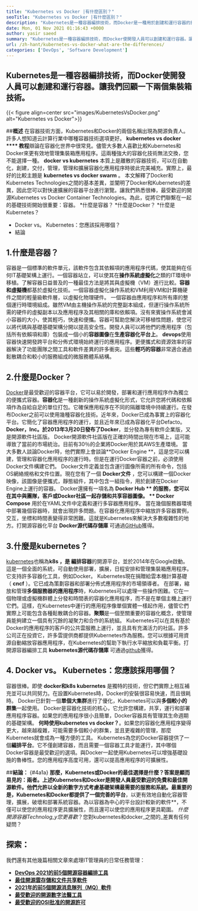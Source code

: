 ```yaml
---
title: "Kubernetes vs Docker |有什麼區別？" 
seoTitle: "Kubernetes vs Docker |有什麼區別？" 
description: "Kubernetes是一種容器編排技術，而Docker是一種用於創建和運行容器的技術。讓我們回顧一下Kubernetes vs Docker。" 
date: Mon, 01 Nov 2021 01:16:43 +0000
author: yasir saeed
summary: "Kubernetes是一種容器編排技術，而Docker使開發人員可以創建和運行容器。讓我們回顧一下兩個集裝箱技術。" 
url: /zh-hant/kubernetes-vs-docker-what-are-the-differences/
categories: ['DevOps', 'Software Development']
---
```


## Kubernetes是一種容器編排技術，而Docker使開發人員可以創建和運行容器。讓我們回顧一下兩個集裝箱技術。

{{< figure align=center src="images/KubernetesVsDocker.png" alt="Kubernetes vs Docker">}}


##**概述**
在容器技術方面，Kubernetes和Docker的兩個名稱出現為開源負責人。許多人想知道云計算行業中哪種容器技術選項更好。 **kubernetes vs docker  **** 教程**辯論在容器化世界中很常見。儘管大多數人喜歡比較Kubernetes和Docker來更有效地管理集裝箱應用程序。這兩種強大的容器化技術無法交換，您不能選擇一種。  **docker vs kubernetes**  本質上是離散的容器技術，可以在自動化，創建，交付，管理，管理和擴展容器化應用程序時彼此完美補充。實際上，最好的比較主題是 **kubernetes vs docker swarm** 。
本文解釋了Docker和Kubernetes Technologies之間的基本差異，並闡明了Docker和Kubernetes的差異，因此您可以對快速擴展的容器平台進行瀏覽。讓我們熟悉很棒，最受歡迎的開源Kubernetes vs Docker Container Technologies。為此，從將它們聯繫在一起的基礎技術開始很重要：容器。
  *什麼是容器？
  *什麼是Docker？
  *什麼是Kubernetes？
  * Docker vs。 Kubernetes：您應該採用哪個？
  * 結論

## 1.**什麼是容器？**
容器是一個標準的軟件單元，該軟件包含其依賴項的應用程序代碼，使其能夠在任何IT基礎架構上運行。一個容器站立，可以使其在**操作系統虛擬化**之類的IT環境中移植。了解容器日益普及的一種最佳方法是將其與虛擬機（VM）進行比較。**容器和虛擬機**都基於虛擬化技術。一個容器虛擬化操作系統和VM利用VM和計算機硬件之間的輕量級軟件層，以虛擬化物理硬件。
一個容器由應用程序和所有庫的整個運行時環境組成。雖然VM由主機操作系統的完整副本組成，但運行操作系統所需的硬件的虛擬副本以及應用程序及其相關的庫和依賴項。沒有來賓操作系統會減小容器的大小，使其輕巧，快速和便攜。容器可幫助您解決可移植性問題，使您可以將代碼與基礎基礎架構分開以提高安全性。開發人員可以將他們的應用程序（包括所有依賴項和庫）包裝成一個小的**容器圖像**在**生產容器化平台上**。
**devops**使用容器快速開發跨平台和分佈式環境始終運行的應用程序。更便攜式和資源效率的容器解決了功能團隊之間工具和軟件差異的許多衝突。這些**輕巧的容器**非常適合通過鬆散耦合和較小的服務組成的微服務體系結構。

## 2.**什麼是Docker？**
[Docker][1]是最受歡迎的容器平台，它可以易於開發，部署和運行應用程序作為獨立的便攜式容器。**容器化**是一種創新的操作系統虛擬化形式，它允許您將代碼和依賴項作為自給自足的單位打包。它確保應用程序在不同的隔離環境中持續運行。在發布Docker之前可以使用幾種容器化技術。近年來，Docker已成為事實上的容器化平台。它簡化了容器應用程序的運行，並且近年來已成為容器化平台Defacto。
**Docker，Inc。於2013年3月20日發布了Docker**，並分發為專有軟件企業版，又是開源軟件社區版。 Docker開源軟件社區版在正確的時間出現在市場上，這可能導致了當前的市場統治。目前有30％的企業將Docker用於其AWS生產環境。
當大多數人談論Docker時，他們實際上會談論**Docker Engine **，這是您可以構建，管理和容器化應用程序的運行時。但是在運行Docker容器之前，必須使用Docker文件構建它們。 Docker文件定義並包含運行圖像所需的所有命令，包括OS網絡規格和文件位置。現在您有了一個 **Docker文件** ，您可以構建一個Docker映像，該圖像是便攜式，靜態組件，其中包含一組指令，用於創建在Docker Engine上運行的容器。 Docker還擁有一項名為 **Docker Hub ** 的服務，您可以在其中與團隊，客戶或Docker社區一起存儲和共享容器圖像。 ** Docker Compose** 用於在YAML文件中定義和運行多容器應用程序。
當在幾個服務器環境中部署幾個容器時，就會出現許多問題。在容器化應用程序中縮放許多容器實例，交互，坐標和時間表變得非常困難。這就是Kubernetes來解決大多數複雜性的地方。打開源容器化平台 **Docker源代碼存儲庫** 可通過[GitHub][2]獲得。

## 3.**什麼是kubernetes？**
[kubernetes][3]也稱為**k8s **，是** 編排容器**的開源平台，並於2014年在Google啟動。這是一個全面的系統，可自動使用部署，擴展，日程安排和管理集裝箱應用程序。它支持許多容器化工具，例如Docker。 Kubernetes現在捐贈給雲本機計算基礎（ **cncf** ）。它已成為策劃容器和部署分佈式應用程序的市場領導者。
在部署，縮放和管理**多個服務器的應用程序**時，Kubernetes可以處理一些操作困難。它在一個物理或虛擬機群體上分發和時間表的容器化應用程序，而不是在單個主機上運行它們。這樣，在Kubernetes中運行的應用程序像單個實體一樣起作用，儘管它們實際上可能包含各種鬆散耦合的容器。**聚類**是一個至關重要的容器化概念，使管理員能夠建立一個具有冗餘的凝聚力和合作的系統組。
Kubernetes可以在具有基於Docker的應用程序的客戶的公共雲服務上運行，並且具有充滿活力的社區。許多公司正在投資它，許多雲提供商都提供Kubernetes作為服務。您可以根據可用資源自動縮放容器應用程序，在Kubernetes的幫助下執行水平縮放和負載平衡。打開源容器編排工具 **kubernetes源代碼存儲庫** 可通過[github][4]獲得。

## 4. Docker vs。 Kubernetes：您應該採用哪個？
容器很棒。即使 **docker和k8s kubernetes** 是獨特的技術，但它們實際上相互補充並可以共同努力。在設置Kubernetes時，Docker的安裝很容易快速，而且很耗時。 Docker已針對一個**單個大集群**進行了優化，Kubernetes可以與**多個較小的群集**一起使用。 Docker是容器化技術的核心，它允許您構建，共享，運行和部署應用程序容器。如果您的應用程序很小且簡單，Docker容器具有管理其生命週期的基礎架構。
**何時使用kubernetes vs docker？**。如果您的容器化應用程序變得更大，越來越複雜，可能需要多個較小的群集，並且更複雜的管理，那麼Kubernetes就會成為一種方便的工具。 Kubernetes為您的Docker容器提供了一個**編排平台**。它不僅創建容器，而且需要一個容器工具才能運行，其中哪個Docker容器是最受歡迎的選項。與Docker一起使用Kubernetes可以增強基礎設施的魯棒性。您的應用程序高度可用，還可以提高應用程序的可擴展性。

##**結論：**   {#4a1a}
**那麼，Kubernetes或Docker的最佳選擇是什麼？答案是顯而易見的：兩者。上述Kubernetes和Docker是開發人員最受歡迎的免費和最佳開源軟件。他們允許以全新的數字方式考慮基礎架構最需要的服務和系統。最重要的是，Kubernetes和Docker都提供了一個完善的平台**，以更有效地自動化容器管理，擴展，破壞和部署系統容器。為以容器為中心的平台設計較新的軟件**，不僅可以使您的應用程序更具擴展性，而且還可以使您的應用程序更具範圍。
_什麼開源容器Technolog_y您更喜歡_？您對kubernetes和docker_之間的_差異有任何疑問？

## 探索：
我們還有其他幾篇相關文章來處理IT管理員的日常任務管理：
  * **[DevOps 2021的前5個開源容器編排工具][6]**
  * **[最佳開源雲存儲和文件共享軟件][7]**
  * **[2021年的前5個開源消息隊列（MQ）軟件][8]**
  * **[最受歡迎的開源數字法醫工具][9]**
  * **[最受歡迎的OSI批准的開源許可][10]**

  
[1]: https://www.docker.com/
[2]: https://github.com/docker
[3]: https://kubernetes.io/
[4]: https://github.com/kubernetes/kubernetes
[5]: mailto:yasir.saeed@aspose.com
[6]: https://blog.containerize.com/devops/top-5-open-source-container-orchestration-tools-for-devops-in-2021/
[7]: https://products.containerize.com/backup-and-sync/
[8]: https://blog.containerize.com/message-queue-software/top-5-open-source-message-queue-software-in-2021/
[9]: https://blog.containerize.com/digital-forensic-tools/top-5-open-source-digital-forensic-tools-in-2021/
[10]: https://blog.containerize.com/licenses-standards/top-5-most-popular-osi-approved-open-source-licenses-of-2021/
